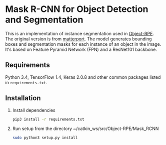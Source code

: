 # Mask R-CNN for Object Detection and Segmentation

This is an implementation of instance segmentation used in [Object-RPE](https://sites.google.com/view/object-rpe). The original version is from [matterport](https://github.com/matterport/Mask_RCNN). The model generates bounding boxes and segmentation masks for each instance of an object in the image. It's based on Feature Pyramid Network (FPN) and a ResNet101 backbone.

## Requirements
Python 3.4, TensorFlow 1.4, Keras 2.0.8 and other common packages listed in `requirements.txt`.

## Installation
1. Install dependencies
   ```bash
   pip3 install -r requirements.txt
   ```
2. Run setup from the directory ~/catkin_ws/src/Object-RPE/Mask_RCNN
    ```bash
    sudo python3 setup.py install
    ```
